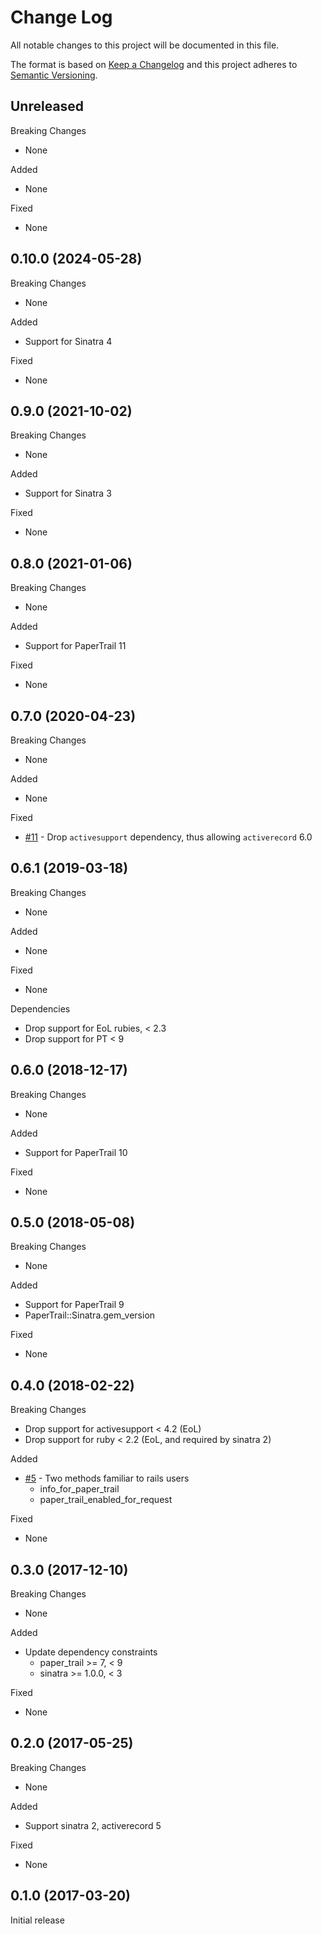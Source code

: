 # Change Log

All notable changes to this project will be documented in this file.

The format is based on [Keep a Changelog](http://keepachangelog.com/en/1.0.0/)
and this project adheres to [Semantic Versioning](http://semver.org/spec/v2.0.0.html).

## Unreleased

Breaking Changes

- None

Added

- None

Fixed

- None

## 0.10.0 (2024-05-28)

Breaking Changes

- None

Added

- Support for Sinatra 4

Fixed

- None

## 0.9.0 (2021-10-02)

Breaking Changes

- None

Added

- Support for Sinatra 3

Fixed

- None

## 0.8.0 (2021-01-06)

Breaking Changes

- None

Added

- Support for PaperTrail 11

Fixed

- None

## 0.7.0 (2020-04-23)

Breaking Changes

- None

Added

- None

Fixed

- [#11](https://github.com/paper-trail-gem/paper_trail-sinatra/pull/11) - Drop
  `activesupport` dependency, thus allowing `activerecord` 6.0

## 0.6.1 (2019-03-18)

Breaking Changes

- None

Added

- None

Fixed

- None

Dependencies

- Drop support for EoL rubies, < 2.3
- Drop support for PT < 9

## 0.6.0 (2018-12-17)

Breaking Changes

- None

Added

- Support for PaperTrail 10

Fixed

- None

## 0.5.0 (2018-05-08)

Breaking Changes

- None

Added

- Support for PaperTrail 9
- PaperTrail::Sinatra.gem_version

Fixed

- None

## 0.4.0 (2018-02-22)

Breaking Changes

- Drop support for activesupport < 4.2 (EoL)
- Drop support for ruby < 2.2 (EoL, and required by sinatra 2)

Added

- [#5](https://github.com/jaredbeck/paper_trail-sinatra/pull/5) -
  Two methods familiar to rails users
  - info_for_paper_trail
  - paper_trail_enabled_for_request

Fixed

- None

## 0.3.0 (2017-12-10)

Breaking Changes

- None

Added

- Update dependency constraints
  - paper_trail >= 7, < 9
  - sinatra >= 1.0.0, < 3

Fixed

- None

## 0.2.0 (2017-05-25)

Breaking Changes

- None

Added

- Support sinatra 2, activerecord 5

Fixed

- None

## 0.1.0 (2017-03-20)

Initial release
